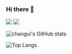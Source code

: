 ### Hi there 👋

<img src="https://img.shields.io/badge/rhljh7410@gmail.com-EA4335?style=flat-square&logo=Gmail&logoColor=white"/>
<a href="https://hits.seeyoufarm.com"><img src="https://hits.seeyoufarm.com/api/count/incr/badge.svg?url=https%3A%2F%2Fgithub.com%2Fchanguii&count_bg=%234A74FB&title_bg=%23555555&icon=coursera.svg&icon_color=%23FFFFFF&title=hits&edge_flat=false"/></a>

![changui's GitHub stats](https://github-readme-stats.vercel.app/api?username=changuii&show_icons=true&theme=cobalt)  

![Top Langs](https://github-readme-stats.vercel.app/api/top-langs/?username=changuii&layout=compact&theme=cobalt)



<!--
🌱 Skills  
<img src="https://img.shields.io/badge/Flutter-02569B?style=flat-square&logo=Flutter&logoColor=white"/>
<img src="https://img.shields.io/badge/Spring Boot-6DB33F?style=flat-square&logo=SpringBoot&logoColor=white"/>  

<img src="https://img.shields.io/badge/Dart-0175C2?style=flat-square&logo=Dart&logoColor=white"/> <img src="https://img.shields.io/badge/Java-F80000?style=flat-square&logo=Java&logoColor=white"/>




Tools  
<img src="https://img.shields.io/badge/Postman-FF6C37?style=flat-square&logo=Postman&logoColor=white"/> 


**changuii/changuii** is a ✨ _special_ ✨ repository because its `README.md` (this file) appears on your GitHub profile.

Here are some ideas to get you started:
http://blog.cowkite.com/blog/2102241544/
- 🔭 I’m currently working on ...
- 🌱 I’m currently learning ...
- 👯 I’m looking to collaborate on ...
- 🤔 I’m looking for help with ...
- 💬 Ask me about ...
- 📫 How to reach me: ...
- 😄 Pronouns: ...
- ⚡ Fun fact: ...
-->
